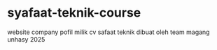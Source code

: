 # syafaat-teknik-course
website company pofil milik cv safaat teknik dibuat oleh team magang unhasy 2025
